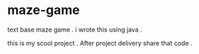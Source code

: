 # maze-game
text base maze game . i wrote this using java .


this is my scool project . After project delivery share that code .
